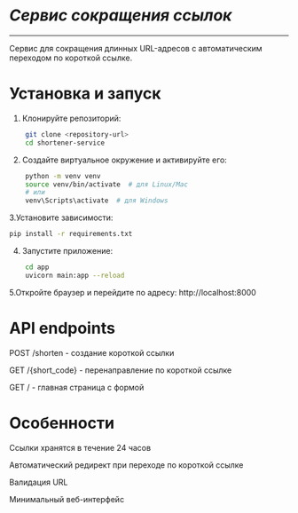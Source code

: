 
# *Сервис сокращения ссылок*
---
Сервис для сокращения длинных URL-адресов с автоматическим переходом по короткой ссылке.

# Установка и запуск

1. Клонируйте репозиторий:
```bash
    git clone <repository-url>
    cd shortener-service
```
2. Создайте виртуальное окружение и активируйте его:
```bash
    python -m venv venv
    source venv/bin/activate  # для Linux/Mac
    # или
    venv\Scripts\activate  # для Windows
```    
3.Установите зависимости:
```bash
pip install -r requirements.txt
```
4. Запустите приложение:
```bash
    cd app
    uvicorn main:app --reload
```
5.Откройте браузер и перейдите по адресу: http://localhost:8000

# API endpoints

POST /shorten - создание короткой ссылки

GET /{short_code} - перенаправление по короткой ссылке

GET / - главная страница с формой

# Особенности

Ссылки хранятся в течение 24 часов

Автоматический редирект при переходе по короткой ссылке

Валидация URL

Минимальный веб-интерфейс
 
 



